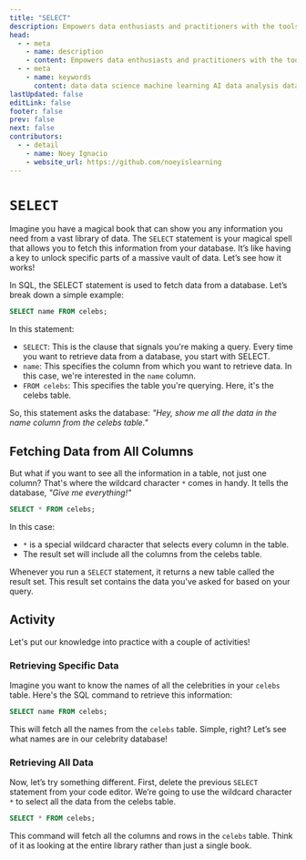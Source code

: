 ```yaml
---
title: "SELECT"
description: Empowers data enthusiasts and practitioners with the tools and knowledge to unlock the potential of data.
head:
  - - meta
    - name: description
    - content: Empowers data enthusiasts and practitioners with the tools and knowledge to unlock the potential of data.
  - - meta
    - name: keywords
      content: data data science machine learning AI data analysis data-driven data enthusiasts data practitioners
lastUpdated: false
editLink: false
footer: false
prev: false
next: false
contributors:
  - - detail
    - name: Noey Ignacio
    - website_url: https://github.com/noeyislearning
---
```


# `SELECT`

Imagine you have a magical book that can show you any information you need from a vast library of data. The `SELECT` statement is your magical spell that allows you to fetch this information from your database. It’s like having a key to unlock specific parts of a massive vault of data. Let’s see how it works!

In SQL, the SELECT statement is used to fetch data from a database. Let’s break down a simple example:

```sql :line-numbers
SELECT name FROM celebs;
```

In this statement:

- `SELECT`: This is the clause that signals you're making a query. Every time you want to retrieve data from a database, you start with SELECT.
- `name`: This specifies the column from which you want to retrieve data. In this case, we're interested in the `name` column.
- `FROM celebs`: This specifies the table you're querying. Here, it's the celebs table.

So, this statement asks the database: _"Hey, show me all the data in the name column from the celebs table."_

## Fetching Data from All Columns

But what if you want to see all the information in a table, not just one column? That's where the wildcard character `*` comes in handy. It tells the database, _"Give me everything!"_

```sql :line-numbers
SELECT * FROM celebs;
```

In this case:

- `*` is a special wildcard character that selects every column in the table.
- The result set will include all the columns from the celebs table.

Whenever you run a `SELECT` statement, it returns a new table called the result set. This result set contains the data you've asked for based on your query.

## Activity

Let's put our knowledge into practice with a couple of activities!

### Retrieving Specific Data

Imagine you want to know the names of all the celebrities in your `celebs` table. Here's the SQL command to retrieve this information:

```sql :line-numbers
SELECT name FROM celebs;
```

This will fetch all the names from the `celebs` table. Simple, right? Let’s see what names are in our celebrity database!

<!--@include: ../../_includes/tables/query-results-from-select.md-->

### Retrieving All Data

Now, let’s try something different. First, delete the previous `SELECT` statement from your code editor. We’re going to use the wildcard character `*` to select all the data from the celebs table.

```sql :line-numbers
SELECT * FROM celebs;
```

This command will fetch all the columns and rows in the `celebs` table. Think of it as looking at the entire library rather than just a single book.

<!--@include: ../../_includes/tables/query-results-from-rdb.md-->
